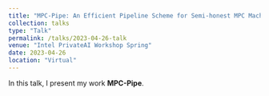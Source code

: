 ```yaml
---
title: "MPC-Pipe: An Efficient Pipeline Scheme for Semi-honest MPC Machine Learning"
collection: talks
type: "Talk"
permalink: /talks/2023-04-26-talk
venue: "Intel PrivateAI Workshop Spring"
date: 2023-04-26
location: "Virtual"
---
```

In this talk, I present my work **MPC-Pipe**.